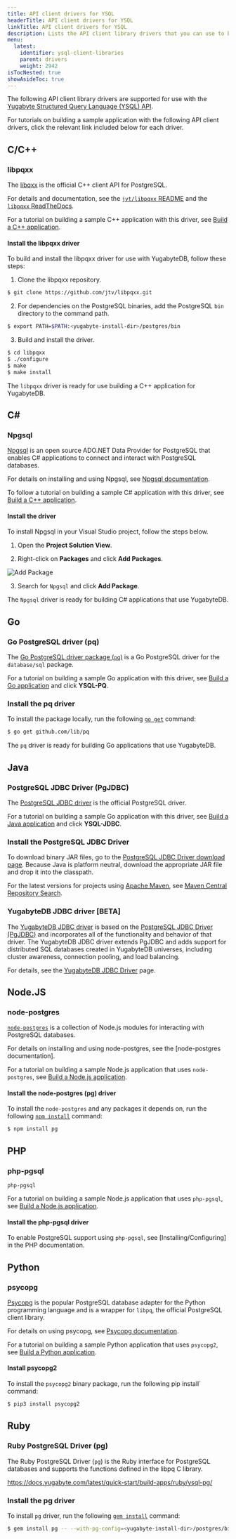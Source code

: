 ```yaml
---
title: API client drivers for YSQL
headerTitle: API client drivers for YSQL
linkTitle: API client drivers for YSQL
description: Lists the API client library drivers that you can use to build and access YSQL applications. 
menu:
  latest:
    identifier: ysql-client-libraries
    parent: drivers
    weight: 2942
isTocNested: true
showAsideToc: true
---
```


The following API client library drivers are supported for use with the [Yugabyte Structured Query Language (YSQL) API](../../../api/ysql/).

For tutorials on building a sample application with the following API client drivers, click the relevant link included below for each driver.

## C/C++

### libpqxx

The [libqxx](http://pqxx.org/development/libpqxx/) is the official C++ client API for PostgreSQL.

For details and documentation, see the [`jvt/libpqxx` README](https://github.com/jtv/libpqxx#readme) and the [`libpqxx` ReadTheDocs](https://libpqxx.readthedocs.io/en/latest/).

For a tutorial on building a sample C++ application with this driver, see [Build a C++ application](../../quick-start/build-apps/cpp/ysql/).

#### Install the libpqxx driver

To build and install the libpqxx driver for use with YugabyteDB, follow these steps:

1. Clone the libpqxx repository.

```sh
$ git clone https://github.com/jtv/libpqxx.git
```

2. For dependencies on the PostgreSQL binaries, add the PostgreSQL `bin` directory to the command path.

```sh
$ export PATH=$PATH:<yugabyte-install-dir>/postgres/bin
```

3. Build and install the driver.

```sh
$ cd libpqxx
$ ./configure
$ make
$ make install
```

The `libpqxx` driver is ready for use building a C++ application for YugabyteDB.

## C\#

### Npgsql

[Npgsql](https://www.npgsql.org/) is an open source ADO.NET Data Provider for PostgreSQL that enables C# applications to connect and interact with PostgreSQL databases.

For details on installing and using Npgsql, see [Npgsql documentation](https://www.npgsql.org/doc/).

To follow a tutorial on building a sample C# application with this driver, see [Build a C++ application](../../quick-start/build-apps/csharp/ysql/).

#### Install the driver

To install Npgsql in your Visual Studio project, follow the steps below.

1. Open the **Project Solution View**.

2. Right-click on **Packages** and click **Add Packages**.

![Add Package](/images/develop/client-drivers/csharp/visual-studio-add-package.png)

3. Search for `Npgsql` and click **Add Package**.

The `Npgsql` driver is ready for building C# applications that use YugabyteDB.

## Go

### Go PostgreSQL driver (pq)

The [Go PostgreSQL driver package (`pq`)](https://pkg.go.dev/github.com/lib/pq?tab=doc) is a Go PostgreSQL driver for the `database/sql` package.

For a tutorial on building a sample Go application with this driver, see [Build a Go application](../../quick-start/build-apps/go/ysql/) and click **YSQL-PQ**.

### Install the pq driver

To install the package locally, run the following [`go get`](https://golang.org/cmd/go/#hdr-Add_dependencies_to_current_module_and_install_them) command:

```sh
$ go get github.com/lib/pq
```

The `pq` driver is ready for building Go applications that use YugabyteDB.

## Java

### PostgreSQL JDBC Driver (PgJDBC)

The [PostgreSQL JDBC driver](https://jdbc.postgresql.org/) is the official PostgreSQL driver.

For a tutorial on building a sample Go application with this driver, see [Build a Java application](../../quick-start/build-apps/java/ysql/) and click **YSQL-JDBC**.

### Install the PostgreSQL JDBC Driver

To download binary JAR files, go to the [PostgreSQL JDBC Driver download page](https://jdbc.postgresql.org/download.html).  Because Java is platform neutral, download the appropriate JAR file and drop it into the classpath.

For the latest versions for projects using [Apache Maven](https://maven.apache.org), see [Maven Central Repository Search](https://search.maven.org/artifact/org.postgresql/postgresql/42.2.14.jre7/jar).

### YugabyteDB JDBC driver [BETA]

The [YugabyteDB JDBC driver](https://jdbc.postgresql.org/) is based on the [PostgreSQL JDBC Driver (PgJDBC)](#postgresql-jdbc-driver) and incorporates all of the functionality and behavior of that driver. The YugabyteDB JDBC driver extends PgJDBC and adds support for distributed SQL databases created in YugabyteDB universes, including cluster awareness, connection pooling, and load balancing.

For details, see the [YugabyteDB JDBC Driver](../yugabytedb-jdbc-driver) page.

## Node.JS

### node-postgres

[`node-postgres`](https://node-postgres.com/) is a collection of Node.js modules for interacting with PostgreSQL databases.

For details on installing and using node-postgres, see the [node-postgres documentation].

For a tutorial on building a sample Node.js application that uses `node-postgres`, see [Build a Node.js application](../../quick-start/build-apps/nodejs/ysql-pg/).

#### Install the node-postgres (pg) driver

To install the `node-postgres` and any packages it depends on, run the following [`npm install`](https://docs.npmjs.com/cli/install.html) command:

```sh
$ npm install pg
```

## PHP

### php-pgsql

`php-pgsql`

For a tutorial on building a sample Node.js application that uses `php-pgsql`, see [Build a Node.js application](../../quick-start/build-apps/php/ysql/).

#### Install the php-pgsql driver

To enable PostgreSQL support using `php-pgsql`, see [Installing/Configuring] in the PHP documentation.

## Python

### psycopg

[Psycopg](https://www.psycopg.org/) is the popular PostgreSQL database adapter for the Python programming language and is a wrapper for `libpq`, the official PostgreSQL client library.

For details on using psycopg, see [Psycopg documentation](https://www.psycopg.org/docs/).

For a tutorial on building a sample Python application that uses `psycopg2`, see [Build a Python application](../../quick-start/build-apps/python/ysql/).

#### Install psycopg2

To install the `psycopg2` binary package, run the following pip install` command:

```sh
$ pip3 install psycopg2
```

## Ruby

### Ruby PostgreSQL Driver (pg)

The Ruby PostgreSQL Driver (`pg`) is the Ruby interface for PostgreSQL databases and supports the functions defined in the libpq C library. 

https://docs.yugabyte.com/latest/quick-start/build-apps/ruby/ysql-pg/

### Install the pg driver

To install `pg` driver, run the following [`gem install`](https://guides.rubygems.org/command-reference/#gem-install) command:

```sh
$ gem install pg -- --with-pg-config=<yugabyte-install-dir>/postgres/bin/pg_config



```
